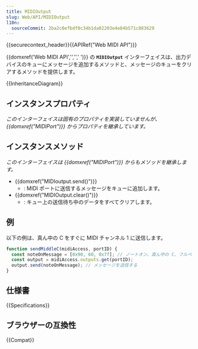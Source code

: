 ```yaml
---
title: MIDIOutput
slug: Web/API/MIDIOutput
l10n:
  sourceCommit: 2ba2c0efbdf0c34b1da02203e4e84b571c883629
---
```


{{securecontext_header}}{{APIRef("Web MIDI API")}}

{{domxref('Web MIDI API','','',' ')}} の **`MIDIOutput`** インターフェイスは、出力デバイスのキューにメッセージを追加するメソッドと、メッセージのキューをクリアするメソッドを提供します。

{{InheritanceDiagram}}

## インスタンスプロパティ

_このインターフェイスは固有のプロパティを実装していませんが、{{domxref("MIDIPort")}} からプロパティを継承しています。_

## インスタンスメソッド

_このインターフェイスは {{domxref("MIDIPort")}} からもメソッドを継承します。_

- {{domxref("MIDIoutput.send()")}}
  - : MIDI ポートに送信するメッセージをキューに追加します。
- {{domxref("MIDIOutput.clear()")}}
  - : キュー上の送信待ち中のデータをすべてクリアします。

## 例

以下の例は、真ん中の C をすぐに MIDI チャンネル 1 に送信します。

```js
function sendMiddleC(midiAccess, portID) {
  const noteOnMessage = [0x90, 60, 0x7f]; // ノートオン、真ん中の C、フルベロシティー
  const output = midiAccess.outputs.get(portID);
  output.send(noteOnMessage); // メッセージを送信する
}
```

## 仕様書

{{Specifications}}

## ブラウザーの互換性

{{Compat}}
